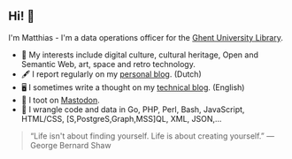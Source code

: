 ## Hi! 👋

I'm Matthias - I'm a data operations officer for the [Ghent University Library](https://github.com/ugent-library).

- 🔭 My interests include digital culture, cultural heritage, Open and Semantic Web, art, space and retro technology.
- 🖋️ I report regularly on my [personal blog](https://www.netsensei.be). (Dutch)
- 🖥️ I sometimes write a thought on my [technical blog](https://www.colada.be). (English)
- 📢 I toot on [Mastodon](https://mastodon.online/about).
- 🌱 I wrangle code and data in Go, PHP, Perl, Bash, JavaScript, HTML/CSS, \[S,PostgreS,Graph,MSS]QL, XML, JSON,...

> “Life isn't about finding yourself. Life is about creating yourself.” 
> ― George Bernard Shaw 

<!--
**netsensei/netsensei** is a ✨ _special_ ✨ repository because its `README.md` (this file) appears on your GitHub profile.

Here are some ideas to get you started:

- 🔭 I’m currently working on ...
- 🌱 I’m currently learning ...
- 👯 I’m looking to collaborate on ...
- 🤔 I’m looking for help with ...
- 💬 Ask me about ...
- 📫 How to reach me: ...
- 😄 Pronouns: ...
- ⚡ Fun fact: ...
-->
